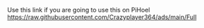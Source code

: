 Use this link if you are going to use this on PiHoel
https://raw.githubusercontent.com/Crazyplayer364/ads/main/Full

